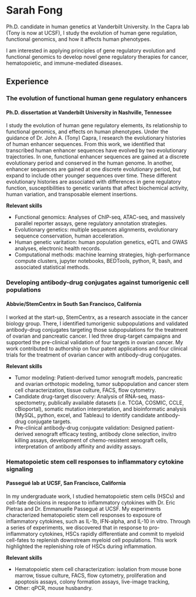 # Sarah Fong

Ph.D. candidate in human genetics at Vanderbilt University. In the Capra lab (Tony is now at UCSF), I study the evolution of human gene regulation, functional genomics, and how it affects human phenotypes. 

I am interested in applying principles of gene regulatory evolution and functional genomics to develop novel gene regulatory therapies for cancer, hematopoietic, and immune-mediated diseases. 

## Experience

### The evolution of functional human gene regulatory enhancers  
#### Ph.D. dissertation at Vanderbilt University in Nashville, Tennessee 
I study the evolution of human gene regulatory elements, its relationship to functional genomics, and effects on human phenotypes. Under the guidance of Dr. John A. (Tony) Capra, I research the evolutionary histories of human enhancer sequences. From this work, we identified that transcribed human enhancer sequences have evolved by two evolutionary trajectories. In one, functional enhancer sequences are gained at a discrete evolutionary period and conserved in the human genome. In another, enhancer sequences are gained at one discrete evolutionary period, but expand to include other younger sequences over time. These different evolutionary histories are associated with differences in gene regulatory function, susceptibilities to genetic variants that affect biochemical activity, human variation, and transposable element insertions.

**Relevant skills** 
- Functional genomics: Analyses of ChIP-seq, ATAC-seq, and massively parallel reporter assays, gene regulatory annotation strategies.
- Evolutionary genetics: multiple sequences alignments, evolutionary sequence conservation, human acceleration.
- Human genetic varitation: human population genetics, eQTL and GWAS analyses, electronic health records.
- Computational methods: machine learning strategies, high-performance compute clusters, jupyter notebooks, BEDTools, python, R, bash, and associated statistical methods. 

### Developing antibody-drug conjugates against tumorigenic cell populations  
#### Abbvie/StemCentrx in South San Francisco, California
I worked at the start-up, StemCentrx, as a research associate in the cancer biology group. There, I identified tumorigenic subpopulations and validated antibody-drug conjugates targeting those subpopulations for the treatment of ovarian and pancreatic cancer. I led three drug-target campaigns and supported the pre-clinical validation of four targets in ovarian cancer. My work contributed to authorship on four patent applications and four clinical trials for the treatment of ovarian cancer with antibody-drug conjugates. 

**Relevant skills** 
- Tumor modeling: Patient-derived tumor xenograft models, pancreatic and ovarian orthotopic modeling, tumor subpopulation and cancer stem cell characterization, tissue culture, FACS, flow cytometry. 
- Candidate drug-target discovery: Analysis of RNA-seq, mass-spectometry, publically available datasets (i.e. TCGA, COSMIC, CCLE, cBioportal), somatic mutation interpretation, and bioinformatic analysis (MySQL, python, excel, and Tableau) to identify candidate antibody-drug conjugate targets.
- Pre-clinical antibody-drug conjugate validation: Designed patient-derived xenograft efficacy testing, antibody clone selection, invitro killing assays, development of chemo-resistent xenograft cells, interpretation of antibody affinity and avidity assays.  

### Hematopoietic stem cell responses to inflammatory cytokine signaling
#### Passegué lab at UCSF, San Francisco, California
In my undergraduate work, I studied hematopoietic stem cells (HSCs) and cell-fate decisions in response to inflammatory cytokines with Dr. Eric Pietras and Dr. Emmanuelle Passegué at UCSF. My experiments characterized hematopoietic stem cell responses to exposure of inflammatory cytokines, such as IL-1b, IFN-alpha, and IL-10 in vitro. Through a series of experiments, we discovered that in response to pro-inflammatory cytokines, HSCs rapidly differentiate and commit to myeloid cell-fates to replenish downstream myeloid cell populations. This work highlighted the replenishing role of HSCs during inflammation. 

**Relevant skills** 
- Hematopoietic stem cell characterization: isolation from mouse bone marrow, tissue culture, FACS, flow cytometry, proliferation and apoptosis assays, colony formation assays, live-image tracking, 
- Other: qPCR, mouse husbandry. 
